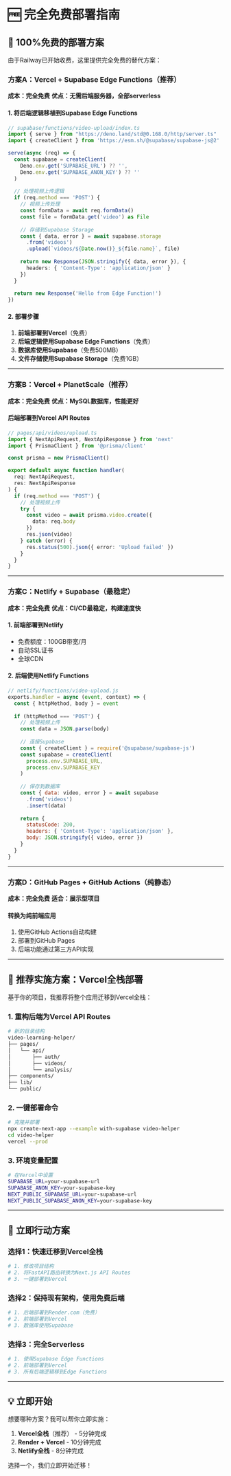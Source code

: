 # 🆓 完全免费部署指南

## 🎯 100%免费的部署方案

由于Railway已开始收费，这里提供完全免费的替代方案：

### 方案A：Vercel + Supabase Edge Functions（推荐）

**成本：完全免费**
**优点：无需后端服务器，全部serverless**

#### 1. 将后端逻辑移植到Supabase Edge Functions

```typescript
// supabase/functions/video-upload/index.ts
import { serve } from "https://deno.land/std@0.168.0/http/server.ts"
import { createClient } from 'https://esm.sh/@supabase/supabase-js@2'

serve(async (req) => {
  const supabase = createClient(
    Deno.env.get('SUPABASE_URL') ?? '',
    Deno.env.get('SUPABASE_ANON_KEY') ?? ''
  )
  
  // 处理视频上传逻辑
  if (req.method === 'POST') {
    // 视频上传处理
    const formData = await req.formData()
    const file = formData.get('video') as File
    
    // 存储到Supabase Storage
    const { data, error } = await supabase.storage
      .from('videos')
      .upload(`videos/${Date.now()}_${file.name}`, file)
    
    return new Response(JSON.stringify({ data, error }), {
      headers: { 'Content-Type': 'application/json' }
    })
  }
  
  return new Response('Hello from Edge Function!')
})
```

#### 2. 部署步骤

1. **前端部署到Vercel**（免费）
2. **后端逻辑使用Supabase Edge Functions**（免费）
3. **数据库使用Supabase**（免费500MB）
4. **文件存储使用Supabase Storage**（免费1GB）

---

### 方案B：Vercel + PlanetScale（推荐）

**成本：完全免费**
**优点：MySQL数据库，性能更好**

#### 后端部署到Vercel API Routes

```typescript
// pages/api/videos/upload.ts
import { NextApiRequest, NextApiResponse } from 'next'
import { PrismaClient } from '@prisma/client'

const prisma = new PrismaClient()

export default async function handler(
  req: NextApiRequest,
  res: NextApiResponse
) {
  if (req.method === 'POST') {
    // 处理视频上传
    try {
      const video = await prisma.video.create({
        data: req.body
      })
      res.json(video)
    } catch (error) {
      res.status(500).json({ error: 'Upload failed' })
    }
  }
}
```

---

### 方案C：Netlify + Supabase（最稳定）

**成本：完全免费**
**优点：CI/CD最稳定，构建速度快**

#### 1. 前端部署到Netlify
- 免费额度：100GB带宽/月
- 自动SSL证书
- 全球CDN

#### 2. 后端使用Netlify Functions
```javascript
// netlify/functions/video-upload.js
exports.handler = async (event, context) => {
  const { httpMethod, body } = event
  
  if (httpMethod === 'POST') {
    // 处理视频上传
    const data = JSON.parse(body)
    
    // 连接Supabase
    const { createClient } = require('@supabase/supabase-js')
    const supabase = createClient(
      process.env.SUPABASE_URL,
      process.env.SUPABASE_KEY
    )
    
    // 保存到数据库
    const { data: video, error } = await supabase
      .from('videos')
      .insert(data)
    
    return {
      statusCode: 200,
      headers: { 'Content-Type': 'application/json' },
      body: JSON.stringify({ video, error })
    }
  }
}
```

---

### 方案D：GitHub Pages + GitHub Actions（纯静态）

**成本：完全免费**
**适合：展示型项目**

#### 转换为纯前端应用
1. 使用GitHub Actions自动构建
2. 部署到GitHub Pages
3. 后端功能通过第三方API实现

---

## 🚀 推荐实施方案：Vercel全栈部署

基于你的项目，我推荐将整个应用迁移到Vercel全栈：

### 1. 重构后端为Vercel API Routes

```bash
# 新的目录结构
video-learning-helper/
├── pages/
│   └── api/
│       ├── auth/
│       ├── videos/
│       └── analysis/
├── components/
├── lib/
└── public/
```

### 2. 一键部署命令

```bash
# 克隆并部署
npx create-next-app --example with-supabase video-helper
cd video-helper
vercel --prod
```

### 3. 环境变量配置

```bash
# 在Vercel中设置
SUPABASE_URL=your-supabase-url
SUPABASE_ANON_KEY=your-supabase-key
NEXT_PUBLIC_SUPABASE_URL=your-supabase-url
NEXT_PUBLIC_SUPABASE_ANON_KEY=your-supabase-key
```

---

## 🎯 立即行动方案

### 选择1：快速迁移到Vercel全栈
```bash
# 1. 修改项目结构
# 2. 将FastAPI路由转换为Next.js API Routes
# 3. 一键部署到Vercel
```

### 选择2：保持现有架构，使用免费后端
```bash
# 1. 后端部署到Render.com（免费）
# 2. 前端部署到Vercel
# 3. 数据库使用Supabase
```

### 选择3：完全Serverless
```bash
# 1. 使用Supabase Edge Functions
# 2. 前端部署到Vercel
# 3. 所有后端逻辑移到Edge Functions
```

---

## 💡 立即开始

想要哪种方案？我可以帮你立即实施：

1. **Vercel全栈**（推荐） - 5分钟完成
2. **Render + Vercel** - 10分钟完成  
3. **Netlify全栈** - 8分钟完成

选择一个，我们立即开始迁移！ 